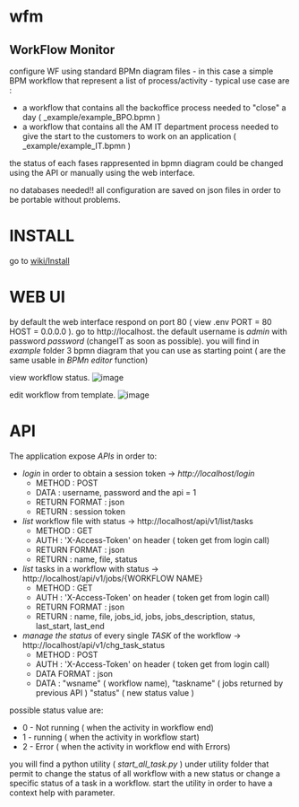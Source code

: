 
# wfm
## WorkFlow Monitor

configure WF using standard BPMn diagram files - in this case a simple BPM workflow that represent a list of process/activity  - 
typical use case are :
* a workflow that contains all the backoffice process needed to "close" a day ( _example/example_BPO.bpmn )
* a workflow that contains all the AM IT department process needed to give the start to the customers to work on an application ( _example/example_IT.bpmn )

the status of each fases rappresented in bpmn diagram could be changed using the API or manually using the web interface.

no databases needed!! all configuration are saved on json files in order to be portable without problems.

 # INSTALL
 go to [wiki/Install](wiki/Install)

# WEB UI
by default the web interface respond on port 80 ( view .env PORT = 80 HOST = 0.0.0.0 ).
go to http://localhost.
the default username is _admin_ with password _password_ (changeIT as soon as possible).
you will find in _example_ folder 3 bpmn diagram that you can use as starting point ( are the same usable in _BPMn editor_ function)

view workflow status.
![image](https://user-images.githubusercontent.com/44255116/189321073-8f1eaa5f-2b19-46a7-ad50-ce13b352474a.png)

edit workflow from template.
![image](https://user-images.githubusercontent.com/44255116/189326578-fd479602-0694-4dd3-a44d-9b842d8dd19a.png)


# API
The application expose _APIs_ in order to: 

+ _login_ in order to obtain a session token -> _http://localhost/login_ 
    - METHOD : POST 
    - DATA : username, password and the api = 1
    - RETURN FORMAT : json
    - RETURN : session token
+ _list_ workflow file with status -> http://localhost/api/v1/list/tasks 
    - METHOD : GET 
    - AUTH : 'X-Access-Token' on header ( token get from login call)
    - RETURN FORMAT : json
    - RETURN : name, file, status
+ _list_  tasks in a workflow with status -> http://localhost/api/v1/jobs/{WORKFLOW NAME}
    - METHOD : GET 
    - AUTH : 'X-Access-Token' on header ( token get from login call)
    - RETURN FORMAT : json
    - RETURN : name, file, jobs_id, jobs, jobs_description, status, last_start, last_end
+ _manage the status_ of every single _TASK_ of the workflow -> http://localhost/api/v1/chg_task_status
    - METHOD : POST
    - AUTH : 'X-Access-Token' on header ( token get from login call)
    - DATA FORMAT : json
    - DATA : "wsname" ( workflow name), "taskname" ( jobs returned by previous API )  "status" ( new status value )


possible status value are:
- 0 - Not running ( when the activity in workflow end)
- 1 - running ( when the activity in workflow start)
- 2 - Error ( when the activity in workflow end with Errors)

you will find a python utility ( _start_all_task.py_ ) under utility folder that permit to change the status of all workflow with a new status or change a specific status of a task in a workflow.
start the utility in order to have a context help with parameter.
